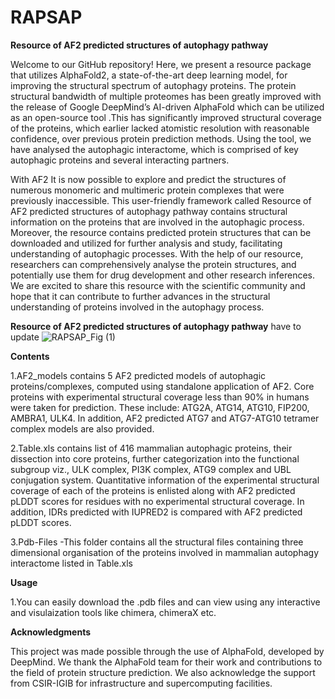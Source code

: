 # RAPSAP 

**Resource of AF2 predicted structures of autophagy pathway**

Welcome to our GitHub repository! Here, we present a resource package that utilizes AlphaFold2, a state-of-the-art deep learning model, for improving the structural spectrum of autophagy proteins. The protein structural bandwidth of multiple proteomes has been greatly improved with the release of Google DeepMind’s AI-driven AlphaFold which can be utilized as an open-source tool .This  has significantly improved structural coverage of the proteins, which earlier lacked atomistic resolution with reasonable confidence, over previous protein prediction methods. Using the tool, we have analysed the autophagic interactome, which is comprised of key autophagic proteins and several interacting partners.

With AF2 It is now possible to explore and predict the structures of numerous monomeric and multimeric protein complexes that were previously inaccessible. 
This user-friendly framework called Resource of AF2 predicted structures of autophagy pathway contains structural information on the proteins that are involved in the autophagic process. Moreover, the resource contains predicted protein structures that can be downloaded and utilized for further analysis and study, facilitating understanding of autophagic processes. With the help of our resource, researchers can comprehensively analyse the protein structures, and potentially use them for drug development and other research inferences. We are excited to share this resource with the scientific community and hope that it can contribute to further advances in the structural understanding of proteins involved in the autophagy process.


**Resource of AF2 predicted structures of autophagy pathway** have to update
![RAPSAP_Fig (1)](https://user-images.githubusercontent.com/65184350/229756120-b7a24f8e-e856-4844-acd3-fb723f31c580.png)


**Contents**

1.AF2_models contains 5 AF2 predicted models of autophagic proteins/complexes, computed using standalone application of AF2. Core proteins with experimental structural coverage less than 90% in humans were taken for prediction. These include: ATG2A, ATG14, ATG10, FIP200, AMBRA1, ULK4. In addition, AF2 predicted ATG7 and ATG7-ATG10 tetramer complex models are also provided.

2.Table.xls contains list of 416 mammalian autophagic proteins, their dissection into core proteins, further categorization into the functional subgroup viz., ULK complex, PI3K complex, ATG9 complex and UBL conjugation system. Quantitative information of the experimental structural coverage of each of the proteins is enlisted along with AF2 predicted pLDDT scores for residues with no experimental structural coverage. In addition, IDRs predicted with IUPRED2 is compared with AF2 predicted pLDDT scores.

3.Pdb-Files -This folder contains all the structural files containing three dimensional organisation of the proteins  involved in  mammalian autophagy interactome listed  in Table.xls
 
**Usage**

1.You can easily download the .pdb files and can view using any interactive and visulaization tools like chimera, chimeraX etc.



**Acknowledgments**

This project was made possible through the use of AlphaFold, developed by DeepMind. We thank the AlphaFold team for their work and contributions to the field of protein structure prediction. We also acknowledge the support from CSIR-IGIB for infrastructure and supercomputing facilities.  

